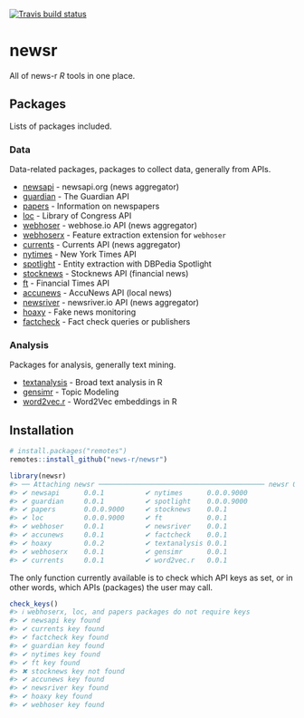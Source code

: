 
<!-- README.md is generated from README.Rmd. Please edit that file -->

<!-- badges: start -->

[![Travis build
status](https://travis-ci.org/news-r/newsr.svg?branch=master)](https://travis-ci.org/news-r/newsr)
<!-- badges: end -->

# newsr

All of news-r *R* tools in one place.

## Packages

Lists of packages included.

### Data

Data-related packages, packages to collect data, generally from APIs.

  - [newsapi](https://github.com/news-r/newsapi) - newsapi.org (news
    aggregator)
  - [guardian](https://github.com/news-r/guardian) - The Guardian API
  - [papers](https://github.com/news-r/papers) - Information on
    newspapers
  - [loc](https://github.com/news-r/loc) - Library of Congress API
  - [webhoser](https://github.com/news-r/webhoser) - webhose.io API
    (news aggregator)
  - [webhoserx](https://github.com/news-r/webhoserx) - Feature
    extraction extension for `webhoser`
  - [currents](https://github.com/news-r/currents) - Currents API (news
    aggregator)
  - [nytimes](https://github.com/news-r/nytimes) - New York Times API
  - [spotlight](https://github.com/news-r/spotlight) - Entity extraction
    with DBPedia Spotlight
  - [stocknews](https://github.com/news-r/stocknews) - Stocknews API
    (financial news)
  - [ft](https://github.com/news-r/ft) - Financial Times API
  - [accunews](https://github.com/news-r/accunews) - AccuNews API (local
    news)
  - [newsriver](https://github.com/news-r/newsriver) - newsriver.io API
    (news aggregator)
  - [hoaxy](https://github.com/news-r/hoaxy) - Fake news monitoring
  - [factcheck](https://github.com/news-r/hoaxy) - Fact check queries or
    publishers

### Analysis

Packages for analysis, generally text mining.

  - [textanalysis](https://github.com/news-r/textanalysis) - Broad text
    analysis in R
  - [gensimr](https://gensimr.news-r.org) - Topic Modeling
  - [word2vec.r](https://word2vec.news-r.org) - Word2Vec embeddings in R

## Installation

``` r
# install.packages("remotes")
remotes::install_github("news-r/newsr")
```

``` r
library(newsr)
#> ── Attaching newsr ───────────────────────────────────────── newsr 0.0.1 ──
#> ✔ newsapi      0.0.1          ✔ nytimes      0.0.0.9000
#> ✔ guardian     0.0.1          ✔ spotlight    0.0.0.9000
#> ✔ papers       0.0.0.9000     ✔ stocknews    0.0.1     
#> ✔ loc          0.0.0.9000     ✔ ft           0.0.1     
#> ✔ webhoser     0.0.1          ✔ newsriver    0.0.1     
#> ✔ accunews     0.0.1          ✔ factcheck    0.0.1     
#> ✔ hoaxy        0.0.2          ✔ textanalysis 0.0.1     
#> ✔ webhoserx    0.0.1          ✔ gensimr      0.0.1     
#> ✔ currents     0.0.1          ✔ word2vec.r   0.0.1
```

The only function currently available is to check which API keys as set,
or in other words, which APIs (packages) the user may call.

``` r
check_keys()
#> ℹ webhoserx, loc, and papers packages do not require keys
#> ✔ newsapi key found
#> ✔ currents key found
#> ✔ factcheck key found
#> ✔ guardian key found
#> ✔ nytimes key found
#> ✔ ft key found
#> ✖ stocknews key not found
#> ✔ accunews key found
#> ✔ newsriver key found
#> ✔ hoaxy key found
#> ✔ webhoser key found
```
